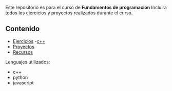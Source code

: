 Este repositorio es para el curso de **Fundamentos de programación**
Incluira todos los ejercicios y proyectos realizados durante el curso.
## Contenido
- [Ejercicios](#ejercicios)
-[c++](#c++)
- [Proyectos](#proyectos)
- [Recursos](#recursos)

Lenguajes utilizados:
- c++
- python
- javascript